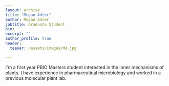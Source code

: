 ```yaml
---
layout: archive
title: "Megan Adler"
author: Megan Adler
jobtitle: Graduate Student
bio:
excerpt: ""
author_profile: true
header:
  teaser: /assets/images/MA.jpg

---
```

I'm a first year PBIO Masters student interested in the inner mechanisms of plants. I have experience in pharmaceutical microbiology and worked in a previous molecular plant lab.
